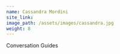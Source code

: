 ```yaml
---
name: Cassandra Mordini
site_link:
image_path: /assets/images/cassandra.jpg
weight: 8
---
```



Conversation Guides